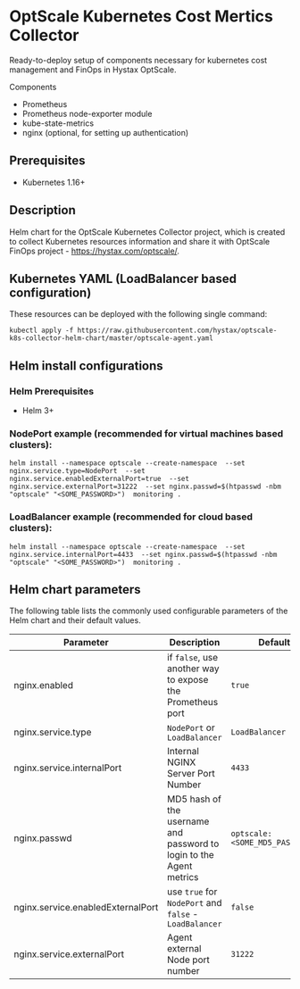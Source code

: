 #  OptScale Kubernetes Cost Mertics Collector

Ready-to-deploy setup of components necessary for kubernetes cost management and FinOps in Hystax OptScale.

Components
- Prometheus
- Prometheus node-exporter module
- kube-state-metrics
- nginx (optional, for setting up authentication)
## Prerequisites

- Kubernetes 1.16+

## Description
Helm chart for the OptScale Kubernetes Collector project, which is created to collect Kubernetes resources information and share it with OptScale FinOps project - https://hystax.com/optscale/.

## Kubernetes YAML (LoadBalancer based configuration)
These resources can be deployed with the following single command:

`kubectl apply -f https://raw.githubusercontent.com/hystax/optscale-k8s-collector-helm-chart/master/optscale-agent.yaml`

## Helm install configurations

### Helm Prerequisites

- Helm 3+

### NodePort example (recommended for virtual machines based clusters):
`helm install --namespace optscale --create-namespace 
--set nginx.service.type=NodePort 
--set nginx.service.enabledExternalPort=true 
--set nginx.service.externalPort=31222 
--set nginx.passwd=$(htpasswd -nbm "optscale" "<SOME_PASSWORD>") 
monitoring .`

### LoadBalancer example (recommended for cloud based clusters):
`helm install --namespace optscale --create-namespace 
--set nginx.service.internalPort=4433 
--set nginx.passwd=$(htpasswd -nbm "optscale" "<SOME_PASSWORD>") 
monitoring .`

## Helm chart parameters
The following table lists the commonly used configurable parameters of the Helm chart and their default values.

Parameter | Description | Default
--------- | ------------------------------------------------ | -------
nginx.enabled | if `false`, use another way to expose the Prometheus port | `true`
nginx.service.type | `NodePort` or `LoadBalancer` | `LoadBalancer`
nginx.service.internalPort | Internal NGINX Server Port Number | `4433`
nginx.passwd | MD5 hash of the username and password to login to the Agent metrics | `optscale:<SOME_MD5_PASSWORD>`
nginx.service.enabledExternalPort | use `true` for `NodePort` and `false` - `LoadBalancer`| `false`
nginx.service.externalPort | Agent external Node port number | `31222`
